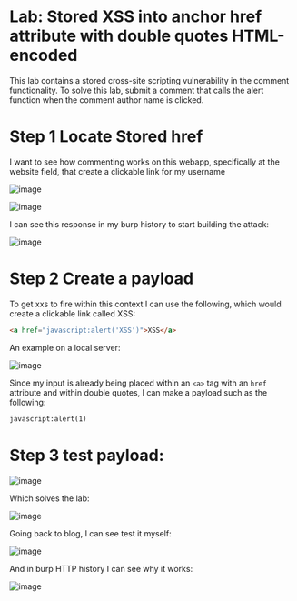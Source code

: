 # Lab: Stored XSS into anchor href attribute with double quotes HTML-encoded

This lab contains a stored cross-site scripting vulnerability in the comment functionality. To solve this lab, submit a comment that calls the alert function when the comment author name is clicked. 

# Step 1 Locate Stored href

I want to see how commenting works on this webapp, specifically at the website field, that create a clickable link for my username

![image](https://user-images.githubusercontent.com/83407557/211164862-b90e868a-cce0-4b8f-b5f8-4927beba1adf.png)

![image](https://user-images.githubusercontent.com/83407557/211164894-9e7d313c-36ad-41e5-b43a-1fac693ca271.png)

I can see this response in my burp history to start building the attack:

![image](https://user-images.githubusercontent.com/83407557/211164956-e26af68a-7788-450f-805f-f4e82805242f.png)

# Step 2 Create a payload

To get xxs to fire within this context I can use the following, which would create a clickable link called XSS:

```html
<a href="javascript:alert('XSS')">XSS</a>
```
An example on a local server:

![image](https://user-images.githubusercontent.com/83407557/211165245-0a59e314-e762-4d35-8c49-bbe82ca86beb.png)

Since my input is already being placed within an `<a>` tag with an `href` attribute and within double quotes, I can make a payload such as the following:

```html
javascript:alert(1)
```
# Step 3 test payload:

![image](https://user-images.githubusercontent.com/83407557/211165332-992d8141-54e1-48d9-a5c2-9ba34154daf8.png)

Which solves the lab:

![image](https://user-images.githubusercontent.com/83407557/211165356-14035377-500f-4648-b35f-2421149b69a5.png)

Going back to blog, I can see test it myself:

![image](https://user-images.githubusercontent.com/83407557/211165397-65054d2b-7223-4630-a7ca-1eb2b36e52c8.png)

And in burp HTTP history I can see why it works:

![image](https://user-images.githubusercontent.com/83407557/211165439-cb404457-ba9e-4fed-adca-1f75d97591ae.png)
